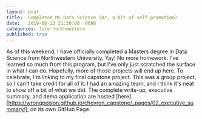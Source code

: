 ```yaml
---
layout: post
title:  Completed MS Data Science (Or, a bit of self-promotion)
date:   2019-06-23 21:30:00 -0600
categories: life northwestern 
published: true
---
```


As of this weekend, I have officially completed a Masters degree in Data Science from Northwestern University. Yay! No more homework. I've learned so much from this program, but I've only just scratched the surface in what I can do. Hopefully, more of those projects will end up here. To celebrate, I'm linking to my final capstone project. This was a group project, so I can't take credit for all of it. I had an amazing team, and I think it's neat to show off a bit of what we did. The complete write-up, executive summary, and demo application are hosted [here] [https://wrongpoison.github.io/chevron_capstone/_pages/02_executive_summary/], on its own GitHub Page.